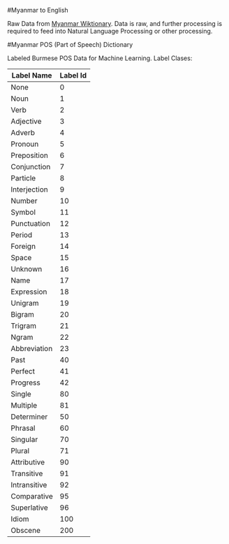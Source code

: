 #Myanmar to English

Raw Data from <a href="https://my.wiktionary.org/wiki/%E1%80%97%E1%80%9F%E1%80%AD%E1%80%AF%E1%80%85%E1%80%AC%E1%80%99%E1%80%BB%E1%80%80%E1%80%BA%E1%80%94%E1%80%BE%E1%80%AC">Myanmar Wiktionary</a>. Data is raw, and further processing is required to feed into Natural Language Processing or other processing.

#Myanmar POS (Part of Speech) Dictionary

Labeled Burmese POS Data for Machine Learning. Label Clases:

| Label Name    | Label Id      |
| ------------- | ------------- |
|None | 0|
|Noun | 1|
|Verb | 2|
|Adjective | 3|
|Adverb | 4|
|Pronoun | 5|
|Preposition | 6|
|Conjunction | 7|
|Particle | 8|
|Interjection | 9|
|Number | 10|
|Symbol | 11|
|Punctuation | 12|
|Period | 13|
|Foreign | 14|
|Space | 15|
|Unknown | 16|
|Name | 17|
|Expression | 18|
|Unigram | 19|
|Bigram | 20|
|Trigram | 21|
|Ngram | 22|
|Abbreviation | 23|
|Past | 40|
|Perfect | 41|
|Progress | 42|
|Single | 80|
|Multiple | 81|
|Determiner | 50|
|Phrasal | 60|
|Singular | 70|
|Plural | 71|
|Attributive | 90|
|Transitive | 91|
|Intransitive | 92|           
|Comparative | 95|
|Superlative | 96|
|Idiom | 100|
|Obscene | 200|

